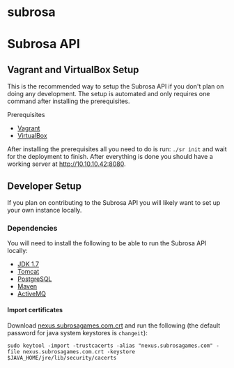 subrosa
=======

# Subrosa API

## Vagrant and VirtualBox Setup
This is the recommended way to setup the Subrosa API if you don't plan on doing any development.  The setup is automated and only requires one command after installing the prerequisites. 

Prerequisites
 * [Vagrant](https://www.vagrantup.com/)
 * [VirtualBox](https://www.virtualbox.org/)

After installing the prerequisites all you need to do is run: ```./sr init``` and wait for the deployment to finish.  After everything is done you should have a working server at http://10.10.10.42:8080.

## Developer Setup 
If you plan on contributing to the Subrosa API you will likely want to set up your own instance locally.

### Dependencies
You will need to install the following to be able to run the Subrosa API locally:
 * [JDK 1.7](http://www.oracle.com/technetwork/java/javase/downloads/jdk7-downloads-1880260.html) 
 * [Tomcat](http://tomcat.apache.org/)
 * [PostgreSQL](http://www.postgresql.org/)
 * [Maven](http://maven.apache.org/)
 * [ActiveMQ](http://activemq.apache.org/)


#### Import certificates
Download [nexus.subrosagames.com.crt](https://trac.subrosagames.com/raw-attachment/wiki/technology/sandbox/api/nexus.subrosagames.com.crt) and run the following (the default password for java system keystores is `changeit`):

```
sudo keytool -import -trustcacerts -alias "nexus.subrosagames.com" -file nexus.subrosagames.com.crt -keystore  $JAVA_HOME/jre/lib/security/cacerts
```
